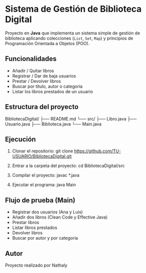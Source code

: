 # Sistema de Gestión de Biblioteca Digital

Proyecto en **Java** que implementa un sistema simple de gestión de biblioteca aplicando colecciones (`List`, `Set`, `Map`) y principios de Programación Orientada a Objetos (POO).

## Funcionalidades
- Añadir / Quitar libros
- Registrar / Dar de baja usuarios
- Prestar / Devolver libros
- Buscar por título, autor o categoría
- Listar los libros prestados de un usuario

##  Estructura del proyecto
BibliotecaDigital/
 ├── README.md
 └── src/
     ├── Libro.java
     ├── Usuario.java
     ├── Biblioteca.java
     └── Main.java

## Ejecución
1. Clonar el repositorio:
   git clone https://github.com/TU-USUARIO/BibliotecaDigital.git

2. Entrar a la carpeta del proyecto:
   cd BibliotecaDigital/src

3. Compilar el proyecto:
   javac *.java

4. Ejecutar el programa:
   java Main

## Flujo de prueba (Main)
- Registrar dos usuarios (Ana y Luis)
- Añadir dos libros (Clean Code y Effective Java)
- Prestar libros
- Listar libros prestados
- Devolver libros
- Buscar por autor y por categoría

## Autor
Proyecto realizado por Nathaly
